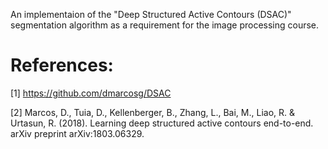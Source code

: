 
An implementaion of the "Deep Structured Active Contours (DSAC)" segmentation algorithm as a requirement for the image processing course.


# References:
[1] https://github.com/dmarcosg/DSAC

[2] Marcos, D., Tuia, D., Kellenberger, B., Zhang, L., Bai, M., Liao, R. & Urtasun, R. (2018). Learning deep structured active contours end-to-end. arXiv preprint arXiv:1803.06329.
